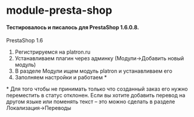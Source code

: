 # module-presta-shop

#### Тестировалось и писалось для PrestaShop 1.6.0.8.

PrestaShop 1.6
1. Регистрируемся на platron.ru
2. Устанавливаем плагин через админку (Модули->Добавить новый модуль)
3. В разделе Модули ищем модуль platron и устанавливаем его
4. Заполняем настройки и работаем \*

\* Для того чтобы не принимать только что созданный заказ его нужно переместить в статус отклонен. Если вы хотите добавить перевод на другом языке или поменять текст – это можно сделать в разделе Локализация->Переводы
